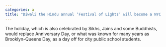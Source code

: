 ```yaml
---
categories: a
title: "Diwali the Hindu annual ‘Festival of Lights’ will become a NYC school holiday in 2023 Mayor Adams"
---
```

The holiday, which is also celebrated by Sikhs, Jains and some Buddhists, would replace Anniversary Day, or what was known for many years as Brooklyn-Queens Day, as a day off for city public school students.